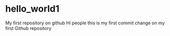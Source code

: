 # hello_world1
My first repository on github
Hi people
this is my first commit change on my first Github repository
